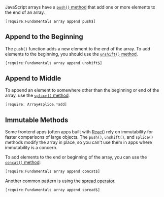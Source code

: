JavaScript arrays have a [`push()` method](https://www.w3schools.com/jsref/jsref_push.asp) that add one or more elements to the end of an array.

```javascript
[require:Fundamentals array append push$]
```

Append to the Beginning
-----------------------

The `push()` function adds a new element to the end of the array. To add elements
to the beginning, you should use the [`unshift()` method](https://developer.mozilla.org/en-US/docs/Web/JavaScript/Reference/Global_Objects/Array/unshift).

```javascript
[require:Fundamentals array append unshift$]
```

Append to Middle
----------------

To append an element to somewhere other than the beginning or end of the array,
use the [`splice()` method](/tutorials/fundamentals/array-splice).

```javascript
[require: Array#splice.*add]
```

Immutable Methods
-----------------

Some frontend apps (often apps built with [React](https://reactjs.org/docs/update.html#overview)) rely on immutability for faster comparisons of large objects.
The `push()`, `unshift()`, and `splice()` methods modify the array in place, so
you can't use them in apps where immutability is a concern.

To add elements to the end or beginning of the array, you can use the [`concat()` method](https://developer.mozilla.org/en-US/docs/Web/JavaScript/Reference/Global_Objects/Array/concat):

```javascript
[require:Fundamentals array append concat$]
```

Another common pattern is using the [spread operator](https://thecodebarbarian.com/object-assign-vs-object-spread.html).

```javascript
[require:Fundamentals array append spread$]
```